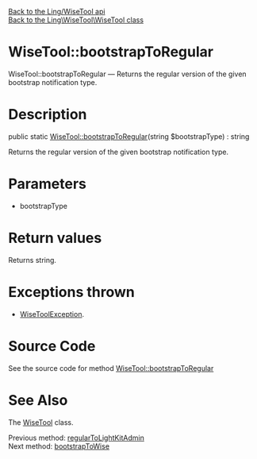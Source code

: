 [Back to the Ling/WiseTool api](https://github.com/lingtalfi/WiseTool/blob/master/doc/api/Ling/WiseTool.md)<br>
[Back to the Ling\WiseTool\WiseTool class](https://github.com/lingtalfi/WiseTool/blob/master/doc/api/Ling/WiseTool/WiseTool.md)


WiseTool::bootstrapToRegular
================



WiseTool::bootstrapToRegular — Returns the regular version of the given bootstrap notification type.




Description
================


public static [WiseTool::bootstrapToRegular](https://github.com/lingtalfi/WiseTool/blob/master/doc/api/Ling/WiseTool/WiseTool/bootstrapToRegular.md)(string $bootstrapType) : string




Returns the regular version of the given bootstrap notification type.




Parameters
================


- bootstrapType

    


Return values
================

Returns string.


Exceptions thrown
================

- [WiseToolException](https://github.com/lingtalfi/WiseTool/blob/master/doc/api/Ling/WiseTool/Exception/WiseToolException.md).&nbsp;







Source Code
===========
See the source code for method [WiseTool::bootstrapToRegular](https://github.com/lingtalfi/WiseTool/blob/master/WiseTool.php#L288-L303)


See Also
================

The [WiseTool](https://github.com/lingtalfi/WiseTool/blob/master/doc/api/Ling/WiseTool/WiseTool.md) class.

Previous method: [regularToLightKitAdmin](https://github.com/lingtalfi/WiseTool/blob/master/doc/api/Ling/WiseTool/WiseTool/regularToLightKitAdmin.md)<br>Next method: [bootstrapToWise](https://github.com/lingtalfi/WiseTool/blob/master/doc/api/Ling/WiseTool/WiseTool/bootstrapToWise.md)<br>

